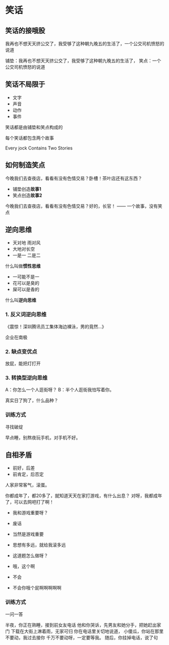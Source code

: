 # 笑话

## 笑话的接哦股

我再也不想天天挤公交了，我受够了这种朝九晚五的生活了，一个公交司机愤怒的说道

铺垫：我再也不想天天挤公交了，我受够了这种朝九晚五的生活了，
笑点：一个公交司机愤怒的说道

## 笑话不局限于

- 文字
- 声音
- 动作
- 事件

笑话都是由铺垫和笑点构成的

每个笑话都包含两个故事

Every jock Contains Two Stories

## 如何制造笑点


今晚我们去查夜店，看看有没有色情交易？卧槽！茶叶店还有这东西？

- 铺垫创造**故事1**
- 笑点创造**故事2**


今晚我们去查夜店，看看有没有色情交易？好的，长官！ —— 一个故事，没有笑点

## 逆向思维

- 天对地 雨对风
- 大地对长空
- 一是一 二是二

什么叫做**惯性思维**

- 一可能不是一
- 花可以是臭的
- 屎可以是香的

什么叫**逆向思维**


### 1. 反义词逆向思维

《震惊！深圳腾讯员工集体海边裸泳，男的竟然...》

企业在南极

### 2. 缺点变优点

放屁，能把灯打开

### 3. 转换型逆向思维

A：你怎么一个人逛街呀？
B：半个人逛街我怕写着你。

真实日了狗了，什么品种？

### 训练方式

寻找破绽

早点睡，别熬夜玩手机，对手机不好。

## 自相矛盾

- 前好，后差
- 前肯定，后否定

人家非常客气，滚蛋。


你都成年了，都20多了，就知道天天在家打游戏，有什么出息？
对呀，我都成年了，可以去网吧打了啊！

- 我和游戏重要呀？
- 废话
- 当然是游戏重要
- 思想有多远，就给我滚多远

- 这道题怎么做呀？
- 哦，这个啊
- 不会
- 不会你哦个屁啊啊啊啊啊

### 训练方式

一问一答

半夜，你正在熟睡，接到前女友电话
他和你哭诉，先男友和她分手，把她赶出家门
下载在大街上淋着雨，无家可归
你在电话里关切地说道，
小傻瓜，你站在那里不要动，我过去接你
千万不要动呀，一定要等我。
随后，你挂掉电话，说了句




